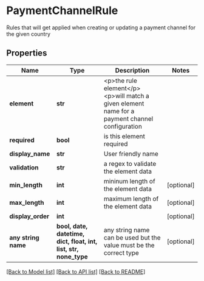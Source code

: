 # PaymentChannelRule

Rules that will get applied when creating or updating a payment channel for the given country

## Properties
Name | Type | Description | Notes
------------ | ------------- | ------------- | -------------
**element** | **str** | &lt;p&gt;the rule element&lt;/p&gt; &lt;p&gt;will match a given element name for a payment channel configuration  | 
**required** | **bool** | is this element required | 
**display_name** | **str** | User friendly name | 
**validation** | **str** | a regex to validate the element data | 
**min_length** | **int** | mininum length of the element data | [optional] 
**max_length** | **int** | maximum length of the element data | [optional] 
**display_order** | **int** |  | [optional] 
**any string name** | **bool, date, datetime, dict, float, int, list, str, none_type** | any string name can be used but the value must be the correct type | [optional]

[[Back to Model list]](../README.md#documentation-for-models) [[Back to API list]](../README.md#documentation-for-api-endpoints) [[Back to README]](../README.md)


